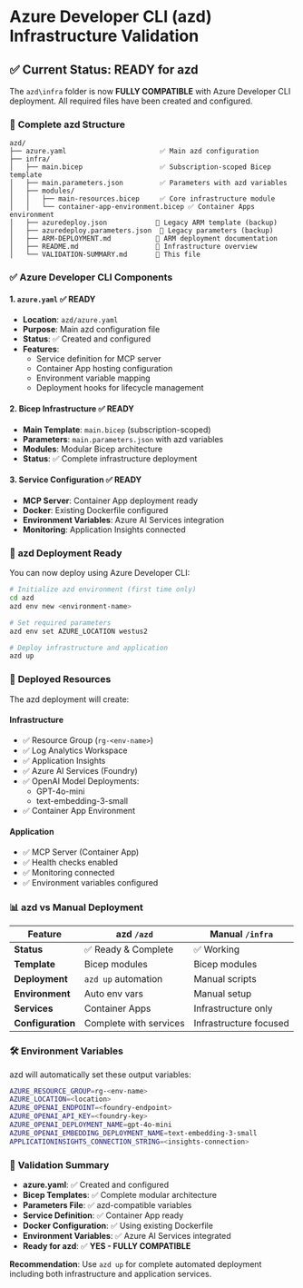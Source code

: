 # Azure Developer CLI (azd) Infrastructure Validation

## ✅ **Current Status: READY for azd**

The `azd\infra` folder is now **FULLY COMPATIBLE** with Azure Developer CLI deployment. All required files have been created and configured.

### 📁 **Complete azd Structure**
```
azd/
├── azure.yaml                       ✅ Main azd configuration
├── infra/
│   ├── main.bicep                   ✅ Subscription-scoped Bicep template
│   ├── main.parameters.json         ✅ Parameters with azd variables
│   ├── modules/
│   │   ├── main-resources.bicep     ✅ Core infrastructure module
│   │   └── container-app-environment.bicep ✅ Container Apps environment
│   ├── azuredeploy.json            📄 Legacy ARM template (backup)
│   ├── azuredeploy.parameters.json  📄 Legacy parameters (backup)
│   ├── ARM-DEPLOYMENT.md           📄 ARM deployment documentation
│   ├── README.md                   📄 Infrastructure overview
│   └── VALIDATION-SUMMARY.md       📝 This file
```

### ✅ **Azure Developer CLI Components**

#### 1. `azure.yaml` ✅ **READY**
- **Location**: `azd/azure.yaml`
- **Purpose**: Main azd configuration file
- **Status**: ✅ Created and configured
- **Features**:
  - Service definition for MCP server
  - Container App hosting configuration
  - Environment variable mapping
  - Deployment hooks for lifecycle management

#### 2. **Bicep Infrastructure** ✅ **READY**
- **Main Template**: `main.bicep` (subscription-scoped)
- **Parameters**: `main.parameters.json` with azd variables
- **Modules**: Modular Bicep architecture
- **Status**: ✅ Complete infrastructure deployment

#### 3. **Service Configuration** ✅ **READY**
- **MCP Server**: Container App deployment ready
- **Docker**: Existing Dockerfile configured
- **Environment Variables**: Azure AI Services integration
- **Monitoring**: Application Insights connected

### 🚀 **azd Deployment Ready**

You can now deploy using Azure Developer CLI:

```bash
# Initialize azd environment (first time only)
cd azd
azd env new <environment-name>

# Set required parameters
azd env set AZURE_LOCATION westus2

# Deploy infrastructure and application
azd up
```

### 🎯 **Deployed Resources**

The azd deployment will create:

#### **Infrastructure** 
- ✅ Resource Group (`rg-<env-name>`)
- ✅ Log Analytics Workspace
- ✅ Application Insights
- ✅ Azure AI Services (Foundry)
- ✅ OpenAI Model Deployments:
  - GPT-4o-mini
  - text-embedding-3-small
- ✅ Container App Environment

#### **Application**
- ✅ MCP Server (Container App)
- ✅ Health checks enabled
- ✅ Monitoring connected
- ✅ Environment variables configured

### 📊 **azd vs Manual Deployment**

| Feature | azd `/azd` | Manual `/infra` |
|---------|------------|-----------------|
| **Status** | ✅ Ready & Complete | ✅ Working |
| **Template** | Bicep modules | Bicep modules |
| **Deployment** | `azd up` automation | Manual scripts |
| **Environment** | Auto env vars | Manual setup |
| **Services** | Container Apps | Infrastructure only |
| **Configuration** | Complete with services | Infrastructure focused |

### 🛠️ **Environment Variables**

azd will automatically set these output variables:

```bash
AZURE_RESOURCE_GROUP=rg-<env-name>
AZURE_LOCATION=<location>
AZURE_OPENAI_ENDPOINT=<foundry-endpoint>
AZURE_OPENAI_API_KEY=<foundry-key>
AZURE_OPENAI_DEPLOYMENT_NAME=gpt-4o-mini
AZURE_OPENAI_EMBEDDING_DEPLOYMENT_NAME=text-embedding-3-small
APPLICATIONINSIGHTS_CONNECTION_STRING=<insights-connection>
```

### 🚨 **Validation Summary**

- **azure.yaml**: ✅ Created and configured
- **Bicep Templates**: ✅ Complete modular architecture
- **Parameters File**: ✅ azd-compatible variables
- **Service Definition**: ✅ Container App ready
- **Docker Configuration**: ✅ Using existing Dockerfile
- **Environment Variables**: ✅ Azure AI Services integrated
- **Ready for azd**: ✅ **YES - FULLY COMPATIBLE**

**Recommendation**: Use `azd up` for complete automated deployment including both infrastructure and application services.